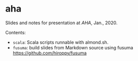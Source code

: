 # aha

Slides and notes for presentation at *AHA*, Jan., 2020.


Contents:

- `scala`: Scala scripts runnable with almond.sh.  
- `fusuma`: build slides from Markdown source using fusuma <https://github.com/hiroppy/fusuma>
